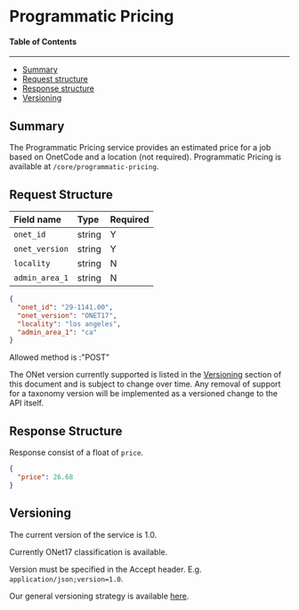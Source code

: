 Programmatic Pricing
==================

#### Table of Contents
_______

- [Summary](#summary)
- [Request structure](#request-structure)
- [Response structure](#response-structure)
- [Versioning](#versioning)

## Summary

The Programmatic Pricing service provides an estimated price for a job based on OnetCode and a location (not required). Programmatic Pricing  is available at
`/core/programmatic-pricing`.


## Request Structure

| Field name        | Type   |Required|
|:------------------|:-------|:-------|
|`onet_id`          | string |    Y   |
|`onet_version`     | string |    Y   |
|`locality`         | string |    N   | 
|`admin_area_1`     | string |    N   |

```json
{
  "onet_id": "29-1141.00",
  "onet_version": "ONET17",
  "locality": "los angeles",
  "admin_area_1": "ca"
}
```
Allowed method is :"POST"

The ONet version currently supported is listed in the [Versioning](#versioning)
section of this document and is subject to change over time. Any removal of support for a taxonomy
version will be implemented as a versioned change to the API itself.


## Response Structure
Response consist of a float of `price`.

```json
{
  "price": 26.68
}
```

## Versioning
The current version of the service is 1.0.

Currently ONet17 classification is available.

Version must be specified in the Accept header. E.g. `application/json;version=1.0`.

Our general versioning strategy is available [here](/Versioning.md).
